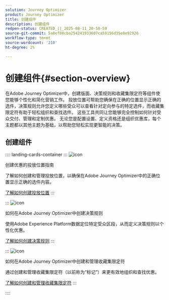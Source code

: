 ```yaml
---
solution: Journey Optimizer
product: Journey Optimizer
title: 创建组件
description: 创建组件
redpen-status: CREATED_||_2025-08-11_20-58-59
source-git-commit: 5a8ef88cba254241933607ca59156d35e0e92926
workflow-type: tm+mt
source-wordcount: '210'
ht-degree: 2%

---
```



# 创建组件{#section-overview}

在Adobe Journey Optimizer中，创建版面、决策规则和收藏集限定符等组件使您能够个性化和简化营销工作。 投放位置可帮助您确保在正确的位置显示正确的选件，决策规则允许您定义哪些受众可以查看针对定向参与的特定选件，而收藏集限定符有助于轻松组织和查找选件。 这些工具共同让您能够完全控制如何针对受众交付、管理和定制优惠。 无论您是配置设置、定义资格还是组织优惠库，每个主题都以其他主题为基础，以帮助您轻松实现更智能的决策。

## 创建组件

:::: landing-cards-container
:::
![icon](https://cdn.experienceleague.adobe.com/icons/list-check.svg?lang=zh-Hans)

创建优惠的投放位置指南

了解如何创建和管理投放位置，以确保在Adobe Journey Optimizer中的正确位置显示正确的选件内容。

[了解如何创建投放位置](../using/offers/offer-library/creating-placements.md)
:::

:::
![icon](https://cdn.experienceleague.adobe.com/icons/bullseye.svg?lang=zh-Hans)

如何在Adobe Journey Optimizer中创建决策规则

使用Adobe Experience Platform数据定位特定受众区段，从而定义决策规则以个性化优惠。

[了解如何创建决策规则](../using/offers/offer-library/creating-decision-rules.md)
:::

:::
![icon](https://cdn.experienceleague.adobe.com/icons/tags.svg?lang=zh-Hans)

如何在Adobe Journey Optimizer中创建和管理收藏集限定符

通过创建和管理收藏集限定符（以前称为“标记”）来更有效地组织和查找优惠。

[了解如何创建和管理收藏集限定符](../using/offers/offer-library/creating-tags.md)
:::

::::
